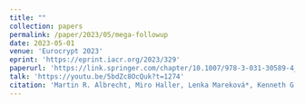 ```yaml
---
title: ""
collection: papers
permalink: /paper/2023/05/mega-followup
date: 2023-05-01
venue: 'Eurocrypt 2023'
eprint: 'https://eprint.iacr.org/2023/329'
paperurl: 'https://link.springer.com/chapter/10.1007/978-3-031-30589-4_7'
talk: 'https://youtu.be/5bdZc8OcQuk?t=1274'
citation: 'Martin R. Albrecht, Miro Haller, Lenka Mareková*, Kenneth G. Paterson. (2023). &quot;Caveat Implementor! Key Recovery Attacks on MEGA&quot; <i>Eurocrypt 2023</i>.'
---
```

